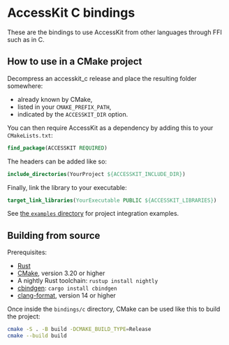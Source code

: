 # AccessKit C bindings

These are the bindings to use AccessKit from other languages through FFI such as in C.

## How to use in a CMake project

Decompress an accesskit_c release and place the resulting folder somewhere:

- already known by CMake,
- listed in your `CMAKE_PREFIX_PATH`,
- indicated by the `ACCESSKIT_DIR` option.

You can then require AccessKit as a dependency by adding this to your `CMakeLists.txt`:

```cmake
find_package(ACCESSKIT REQUIRED)
```

The headers can be added like so:

```cmake
include_directories(YourProject ${ACCESSKIT_INCLUDE_DIR})
```

Finally, link the library to your executable:

```cmake
target_link_libraries(YourExecutable PUBLIC ${ACCESSKIT_LIBRARIES})
```

See [the `examples` directory](https://github.com/AccessKit/accesskit/tree/main/bindings/c/examples) for project integration examples.

## Building from source

Prerequisites:

- [Rust](https://rustup.rs/)
- [CMake](https://cmake.org/), version 3.20 or higher
- A nightly Rust toolchain: `rustup install nightly`
- [cbindgen](https://github.com/eqrion/cbindgen): `cargo install cbindgen`
- [clang-format](https://releases.llvm.org/14.0.0/tools/clang/docs/ClangFormat.html), version 14 or higher

Once inside the `bindings/c` directory, CMake can be used like this to build the project:

```bash
cmake -S . -B build -DCMAKE_BUILD_TYPE=Release
cmake --build build
```
